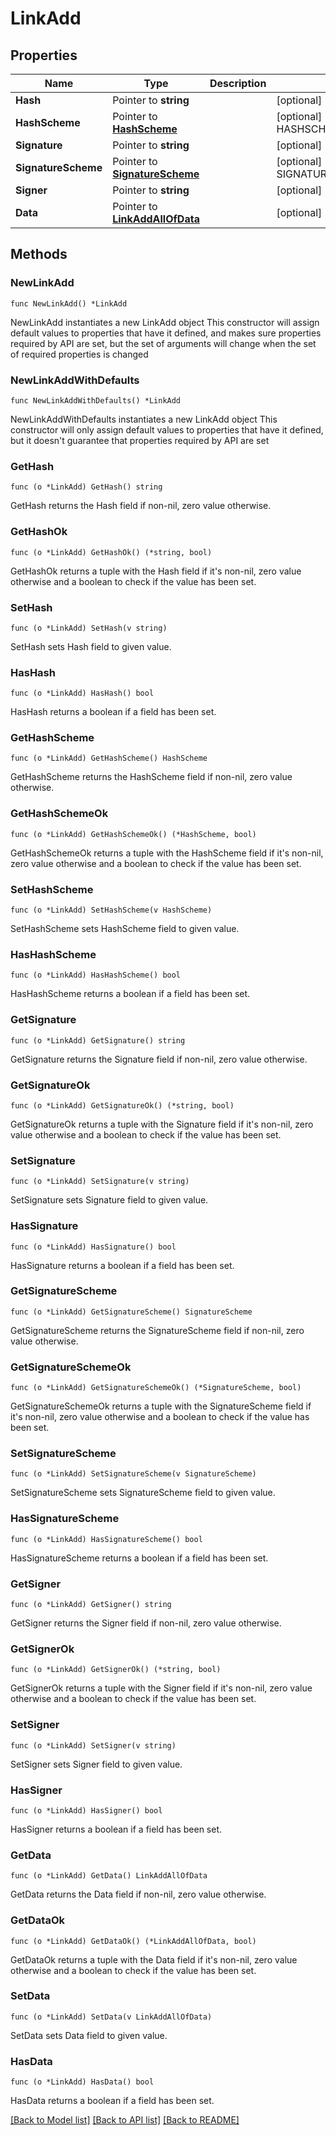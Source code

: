 # LinkAdd

## Properties

Name | Type | Description | Notes
------------ | ------------- | ------------- | -------------
**Hash** | Pointer to **string** |  | [optional] 
**HashScheme** | Pointer to [**HashScheme**](HashScheme.md) |  | [optional] [default to HASHSCHEME_HASH_SCHEME_BLAKE3]
**Signature** | Pointer to **string** |  | [optional] 
**SignatureScheme** | Pointer to [**SignatureScheme**](SignatureScheme.md) |  | [optional] [default to SIGNATURESCHEME_ED25519]
**Signer** | Pointer to **string** |  | [optional] 
**Data** | Pointer to [**LinkAddAllOfData**](LinkAddAllOfData.md) |  | [optional] 

## Methods

### NewLinkAdd

`func NewLinkAdd() *LinkAdd`

NewLinkAdd instantiates a new LinkAdd object
This constructor will assign default values to properties that have it defined,
and makes sure properties required by API are set, but the set of arguments
will change when the set of required properties is changed

### NewLinkAddWithDefaults

`func NewLinkAddWithDefaults() *LinkAdd`

NewLinkAddWithDefaults instantiates a new LinkAdd object
This constructor will only assign default values to properties that have it defined,
but it doesn't guarantee that properties required by API are set

### GetHash

`func (o *LinkAdd) GetHash() string`

GetHash returns the Hash field if non-nil, zero value otherwise.

### GetHashOk

`func (o *LinkAdd) GetHashOk() (*string, bool)`

GetHashOk returns a tuple with the Hash field if it's non-nil, zero value otherwise
and a boolean to check if the value has been set.

### SetHash

`func (o *LinkAdd) SetHash(v string)`

SetHash sets Hash field to given value.

### HasHash

`func (o *LinkAdd) HasHash() bool`

HasHash returns a boolean if a field has been set.

### GetHashScheme

`func (o *LinkAdd) GetHashScheme() HashScheme`

GetHashScheme returns the HashScheme field if non-nil, zero value otherwise.

### GetHashSchemeOk

`func (o *LinkAdd) GetHashSchemeOk() (*HashScheme, bool)`

GetHashSchemeOk returns a tuple with the HashScheme field if it's non-nil, zero value otherwise
and a boolean to check if the value has been set.

### SetHashScheme

`func (o *LinkAdd) SetHashScheme(v HashScheme)`

SetHashScheme sets HashScheme field to given value.

### HasHashScheme

`func (o *LinkAdd) HasHashScheme() bool`

HasHashScheme returns a boolean if a field has been set.

### GetSignature

`func (o *LinkAdd) GetSignature() string`

GetSignature returns the Signature field if non-nil, zero value otherwise.

### GetSignatureOk

`func (o *LinkAdd) GetSignatureOk() (*string, bool)`

GetSignatureOk returns a tuple with the Signature field if it's non-nil, zero value otherwise
and a boolean to check if the value has been set.

### SetSignature

`func (o *LinkAdd) SetSignature(v string)`

SetSignature sets Signature field to given value.

### HasSignature

`func (o *LinkAdd) HasSignature() bool`

HasSignature returns a boolean if a field has been set.

### GetSignatureScheme

`func (o *LinkAdd) GetSignatureScheme() SignatureScheme`

GetSignatureScheme returns the SignatureScheme field if non-nil, zero value otherwise.

### GetSignatureSchemeOk

`func (o *LinkAdd) GetSignatureSchemeOk() (*SignatureScheme, bool)`

GetSignatureSchemeOk returns a tuple with the SignatureScheme field if it's non-nil, zero value otherwise
and a boolean to check if the value has been set.

### SetSignatureScheme

`func (o *LinkAdd) SetSignatureScheme(v SignatureScheme)`

SetSignatureScheme sets SignatureScheme field to given value.

### HasSignatureScheme

`func (o *LinkAdd) HasSignatureScheme() bool`

HasSignatureScheme returns a boolean if a field has been set.

### GetSigner

`func (o *LinkAdd) GetSigner() string`

GetSigner returns the Signer field if non-nil, zero value otherwise.

### GetSignerOk

`func (o *LinkAdd) GetSignerOk() (*string, bool)`

GetSignerOk returns a tuple with the Signer field if it's non-nil, zero value otherwise
and a boolean to check if the value has been set.

### SetSigner

`func (o *LinkAdd) SetSigner(v string)`

SetSigner sets Signer field to given value.

### HasSigner

`func (o *LinkAdd) HasSigner() bool`

HasSigner returns a boolean if a field has been set.

### GetData

`func (o *LinkAdd) GetData() LinkAddAllOfData`

GetData returns the Data field if non-nil, zero value otherwise.

### GetDataOk

`func (o *LinkAdd) GetDataOk() (*LinkAddAllOfData, bool)`

GetDataOk returns a tuple with the Data field if it's non-nil, zero value otherwise
and a boolean to check if the value has been set.

### SetData

`func (o *LinkAdd) SetData(v LinkAddAllOfData)`

SetData sets Data field to given value.

### HasData

`func (o *LinkAdd) HasData() bool`

HasData returns a boolean if a field has been set.


[[Back to Model list]](../README.md#documentation-for-models) [[Back to API list]](../README.md#documentation-for-api-endpoints) [[Back to README]](../README.md)


